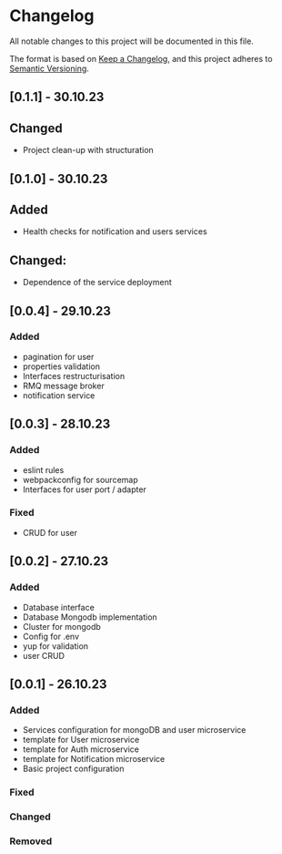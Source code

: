 # Changelog

All notable changes to this project will be documented in this file.

The format is based on [Keep a Changelog](https://keepachangelog.com/en/1.0.0/),
and this project adheres to [Semantic Versioning](https://semver.org/spec/v2.0.0.html).

## [0.1.1] - 30.10.23

## Changed

- Project clean-up with structuration

## [0.1.0] - 30.10.23

## Added

- Health checks for notification and users services

## Changed:

- Dependence of the service deployment

## [0.0.4] - 29.10.23

### Added

- pagination for user
- properties validation
- Interfaces restructurisation
- RMQ message broker
- notification service

## [0.0.3] - 28.10.23

### Added

- eslint rules
- webpackconfig for sourcemap
- Interfaces for user port / adapter

### Fixed

- CRUD for user

## [0.0.2] - 27.10.23

### Added

- Database interface
- Database Mongodb implementation
- Cluster for mongodb
- Config for .env
- yup for validation
- user CRUD

## [0.0.1] - 26.10.23

### Added

- Services configuration for mongoDB and user microservice
- template for User microservice
- template for Auth microservice
- template for Notification microservice
- Basic project configuration

### Fixed

### Changed

### Removed
